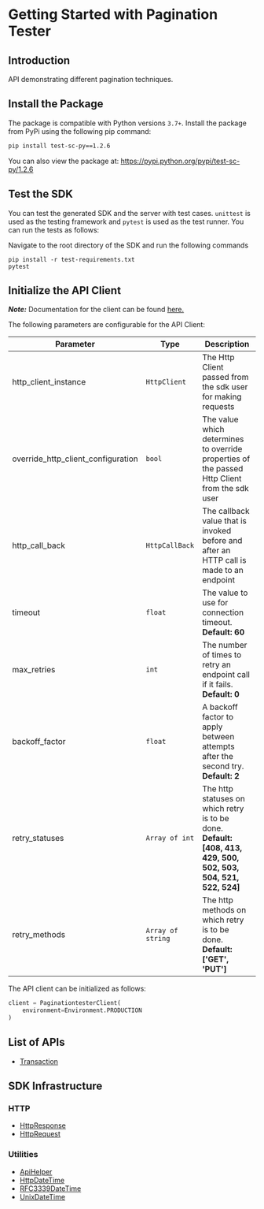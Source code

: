 
# Getting Started with Pagination Tester

## Introduction

API demonstrating different pagination techniques.

## Install the Package

The package is compatible with Python versions `3.7+`.
Install the package from PyPi using the following pip command:

```bash
pip install test-sc-py==1.2.6
```

You can also view the package at:
https://pypi.python.org/pypi/test-sc-py/1.2.6

## Test the SDK

You can test the generated SDK and the server with test cases. `unittest` is used as the testing framework and `pytest` is used as the test runner. You can run the tests as follows:

Navigate to the root directory of the SDK and run the following commands

```
pip install -r test-requirements.txt
pytest
```

## Initialize the API Client

**_Note:_** Documentation for the client can be found [here.](https://www.github.com/tahaali2000/test-qaaa-python-sdk/tree/1.2.6/doc/client.md)

The following parameters are configurable for the API Client:

| Parameter | Type | Description |
|  --- | --- | --- |
| http_client_instance | `HttpClient` | The Http Client passed from the sdk user for making requests |
| override_http_client_configuration | `bool` | The value which determines to override properties of the passed Http Client from the sdk user |
| http_call_back | `HttpCallBack` | The callback value that is invoked before and after an HTTP call is made to an endpoint |
| timeout | `float` | The value to use for connection timeout. <br> **Default: 60** |
| max_retries | `int` | The number of times to retry an endpoint call if it fails. <br> **Default: 0** |
| backoff_factor | `float` | A backoff factor to apply between attempts after the second try. <br> **Default: 2** |
| retry_statuses | `Array of int` | The http statuses on which retry is to be done. <br> **Default: [408, 413, 429, 500, 502, 503, 504, 521, 522, 524]** |
| retry_methods | `Array of string` | The http methods on which retry is to be done. <br> **Default: ['GET', 'PUT']** |

The API client can be initialized as follows:

```python
client = PaginationtesterClient(
    environment=Environment.PRODUCTION
)
```

## List of APIs

* [Transaction](https://www.github.com/tahaali2000/test-qaaa-python-sdk/tree/1.2.6/doc/controllers/transaction.md)

## SDK Infrastructure

### HTTP

* [HttpResponse](https://www.github.com/tahaali2000/test-qaaa-python-sdk/tree/1.2.6/doc/http-response.md)
* [HttpRequest](https://www.github.com/tahaali2000/test-qaaa-python-sdk/tree/1.2.6/doc/http-request.md)

### Utilities

* [ApiHelper](https://www.github.com/tahaali2000/test-qaaa-python-sdk/tree/1.2.6/doc/api-helper.md)
* [HttpDateTime](https://www.github.com/tahaali2000/test-qaaa-python-sdk/tree/1.2.6/doc/http-date-time.md)
* [RFC3339DateTime](https://www.github.com/tahaali2000/test-qaaa-python-sdk/tree/1.2.6/doc/rfc3339-date-time.md)
* [UnixDateTime](https://www.github.com/tahaali2000/test-qaaa-python-sdk/tree/1.2.6/doc/unix-date-time.md)

